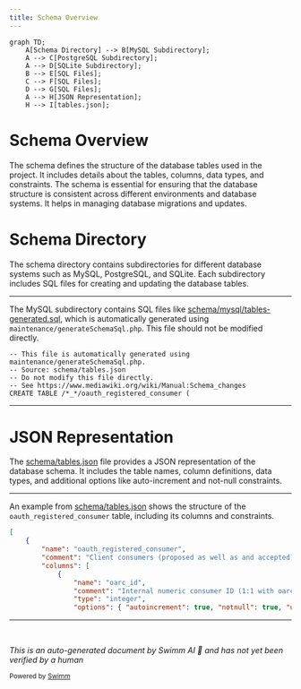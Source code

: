 ```yaml
---
title: Schema Overview
---
```

```mermaid
graph TD;
    A[Schema Directory] --> B[MySQL Subdirectory];
    A --> C[PostgreSQL Subdirectory];
    A --> D[SQLite Subdirectory];
    B --> E[SQL Files];
    C --> F[SQL Files];
    D --> G[SQL Files];
    A --> H[JSON Representation];
    H --> I[tables.json];
```

# Schema Overview

The schema defines the structure of the database tables used in the project. It includes details about the tables, columns, data types, and constraints. The schema is essential for ensuring that the database structure is consistent across different environments and database systems. It helps in managing database migrations and updates.

# Schema Directory

The schema directory contains subdirectories for different database systems such as MySQL, PostgreSQL, and SQLite. Each subdirectory includes SQL files for creating and updating the database tables.

<SwmSnippet path="/schema/mysql/tables-generated.sql" line="1">

---

The MySQL subdirectory contains SQL files like <SwmPath>[schema/mysql/tables-generated.sql](schema/mysql/tables-generated.sql)</SwmPath>, which is automatically generated using <SwmToken path="schema/mysql/tables-generated.sql" pos="1:14:18" line-data="-- This file is automatically generated using maintenance/generateSchemaSql.php.">`maintenance/generateSchemaSql.php`</SwmToken>. This file should not be modified directly.

```plsql
-- This file is automatically generated using maintenance/generateSchemaSql.php.
-- Source: schema/tables.json
-- Do not modify this file directly.
-- See https://www.mediawiki.org/wiki/Manual:Schema_changes
CREATE TABLE /*_*/oauth_registered_consumer (
```

---

</SwmSnippet>

# JSON Representation

The <SwmPath>[schema/tables.json](schema/tables.json)</SwmPath> file provides a JSON representation of the database schema. It includes the table names, column definitions, data types, and additional options like auto-increment and not-null constraints.

<SwmSnippet path="/schema/tables.json" line="1">

---

An example from <SwmPath>[schema/tables.json](schema/tables.json)</SwmPath> shows the structure of the <SwmToken path="schema/tables.json" pos="3:7:7" line-data="		&quot;name&quot;: &quot;oauth_registered_consumer&quot;,">`oauth_registered_consumer`</SwmToken> table, including its columns and constraints.

```json
[
	{
		"name": "oauth_registered_consumer",
		"comment": "Client consumers (proposed as well as and accepted)",
		"columns": [
			{
				"name": "oarc_id",
				"comment": "Internal numeric consumer ID (1:1 with oarc_consumer_key)",
				"type": "integer",
				"options": { "autoincrement": true, "notnull": true, "unsigned": true }
```

---

</SwmSnippet>

&nbsp;

*This is an auto-generated document by Swimm AI 🌊 and has not yet been verified by a human*

<SwmMeta version="3.0.0" repo-id="Z2l0aHViJTNBJTNBbWVkaWF3aWtpLWV4dGVuc2lvbnMtT0F1dGglM0ElM0FTd2ltbS1EZW1v" repo-name="mediawiki-extensions-OAuth"><sup>Powered by [Swimm](/)</sup></SwmMeta>
